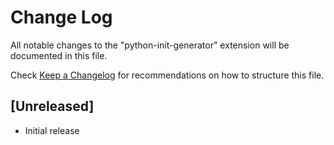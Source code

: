 # Change Log

All notable changes to the "python-init-generator" extension will be documented in this file.

Check [Keep a Changelog](http://keepachangelog.com/) for recommendations on how to structure this file.

## [Unreleased]

- Initial release